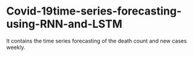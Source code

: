 # Covid-19time-series-forecasting-using-RNN-and-LSTM
It contains the time series forecasting of the death count and new cases weekly.
